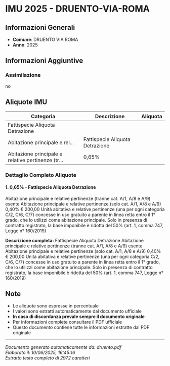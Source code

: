# IMU 2025 - DRUENTO-VIA-ROMA

## Informazioni Generali

- **Comune**: DRUENTO VIA ROMA
- **Anno**: 2025

## Informazioni Aggiuntive

### Assimilazione
no


## Aliquote IMU

| Categoria | Descrizione | Aliquota |
|-----------|-------------|----------|
| Fattispecie Aliquota  Detrazione
Abitazione principale e rel... | Fattispecie Aliquota  Detrazione
Abitazione principale e relative pertinenze (tr... | 0,65% |

### Dettaglio Completo Aliquote

#### 1. 0,65% - Fattispecie Aliquota  Detrazione
Abitazione principale e relative pertinenze (tranne cat. A/1, A/8 e A/9) esente
Abitazione principale e relative pertinenze (solo cat. A/1, A/8 e A/9) 0,40%
€ 200,00
Unità  abitativa  e  relative  pertinenze  (una  per  ogni  categoria  C/2,  C/6,  C/7)
concesse  in  uso  gratuito  a  parente  in  linea  retta  entro  il  1°  grado,  che  lo
utilizzi come abitazione principale.
Solo  in  presenza  di  contratto  registrato,  la  base  imponibile  è  ridotta  del
50% (art. 1, comma 747, Legge n° 160/2019)

**Descrizione completa:**
Fattispecie Aliquota  Detrazione
Abitazione principale e relative pertinenze (tranne cat. A/1, A/8 e A/9) esente
Abitazione principale e relative pertinenze (solo cat. A/1, A/8 e A/9) 0,40%
€ 200,00
Unità  abitativa  e  relative  pertinenze  (una  per  ogni  categoria  C/2,  C/6,  C/7)
concesse  in  uso  gratuito  a  parente  in  linea  retta  entro  il  1°  grado,  che  lo
utilizzi come abitazione principale.
Solo  in  presenza  di  contratto  registrato,  la  base  imponibile  è  ridotta  del
50% (art. 1, comma 747, Legge n° 160/2019)


## Note

- Le aliquote sono espresse in percentuale
- I valori sono estratti automaticamente dal documento ufficiale
- **In caso di discordanza prevale sempre il documento originale**
- Per informazioni complete consultare il PDF ufficiale
- Questo documento contiene tutte le informazioni estratte dal PDF originale

---
*Documento generato automaticamente da: druento.pdf*  
*Elaborato il: 10/06/2025, 16:45:16*  
*Estratto testo completo di 2972 caratteri*
